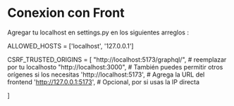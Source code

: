 # Conexion con Front

Agregar tu localhost en settings.py en los siguientes arreglos :

ALLOWED_HOSTS = ['localhost', '127.0.0.1']

CSRF_TRUSTED_ORIGINS = [
    "http://localhost:5173/graphql/",  # reemplazar por tu localhosto
    "http://localhost:3000",  # También puedes permitir otros orígenes si los necesitas
    'http://localhost:5173',  # Agrega la URL del frontend
    'http://127.0.0.1:5173',  # Opcional, por si usas la IP directa

]
